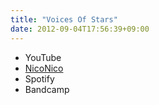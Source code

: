 ```yaml
---
title: "Voices Of Stars"
date: 2012-09-04T17:56:39+09:00
---
```


- YouTube
- [NicoNico](https://nico.ms/sm18798282)
- Spotify
- Bandcamp

